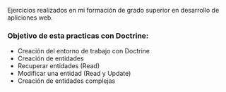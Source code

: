 Ejercicios realizados en mi formación de grado superior en desarrollo de apliciones
 web.
### Objetivo de esta practicas con Doctrine:

- Creación del entorno de trabajo con Doctrine
- Creación de entidades
- Recuperar entidades (Read)
- Modificar una entidad (Read y Update)
- Creación de entidades complejas
